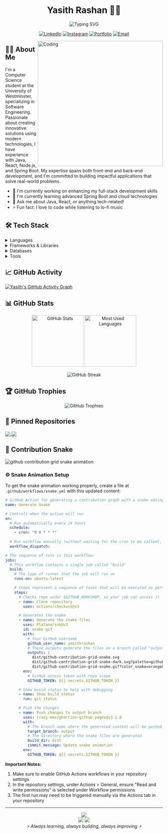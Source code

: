 # <div align="center">Yasith Rashan 👨‍💻</div>

<div align="center">
  
  ![Typing SVG](https://readme-typing-svg.herokuapp.com?font=Fira+Code&pause=1000&color=5288D4&center=true&vCenter=true&width=435&lines=Software+Engineer;Full+Stack+Developer;Java+%7C+React+%7C+Node.js+%7C+Spring+Boot)

  [![LinkedIn](https://img.shields.io/badge/LinkedIn-0077B5?style=for-the-badge&logo=linkedin&logoColor=white)](https://linkedin.com/in/yasith-rashan-a44b54295)
  [![Instagram](https://img.shields.io/badge/Instagram-E4405F?style=for-the-badge&logo=instagram&logoColor=white)](https://instagram.com/yxsiya)
  [![Portfolio](https://img.shields.io/badge/Portfolio-000000?style=for-the-badge&logo=About.me&logoColor=white)](https://www.yasithrashan.online/)
  [![Email](https://img.shields.io/badge/Email-D14836?style=for-the-badge&logo=gmail&logoColor=white)](mailto:yasith.20222071@iit.ac.lk)

</div>

<img align="right" alt="Coding" width="400" src="https://media.giphy.com/media/qgQUggAC3Pfv687qPC/giphy.gif">

## 👨‍💻 About Me

I'm a Computer Science student at the University of Westminster, specializing in Software Engineering. Passionate about creating innovative solutions using modern technologies, I have experience with Java, React, Node.js, and Spring Boot. My expertise spans both front-end and back-end development, and I'm committed to building impactful applications that solve real-world problems.

- 🔭 I'm currently working on enhancing my full-stack development skills
- 🌱 I'm currently learning advanced Spring Boot and cloud technologies
- 💬 Ask me about Java, React, or anything tech-related!
- ⚡ Fun fact: I love to code while listening to lo-fi music

## 🛠️ Tech Stack

<details>
  <summary>Languages</summary>
  <br>
  
  ![Java](https://img.shields.io/badge/Java-ED8B00?style=for-the-badge&logo=openjdk&logoColor=white)
  ![Ballerina](https://img.shields.io/badge/Ballerina-5288D4?style=for-the-badge&logo=ballerina&logoColor=white)
  ![JavaScript](https://img.shields.io/badge/JavaScript-F7DF1E?style=for-the-badge&logo=javascript&logoColor=black)
  ![Python](https://img.shields.io/badge/Python-3776AB?style=for-the-badge&logo=python&logoColor=white)
  ![HTML5](https://img.shields.io/badge/HTML5-E34F26?style=for-the-badge&logo=html5&logoColor=white)
  ![CSS3](https://img.shields.io/badge/CSS3-1572B6?style=for-the-badge&logo=css3&logoColor=white)
  ![PHP](https://img.shields.io/badge/PHP-777BB4?style=for-the-badge&logo=php&logoColor=white)
</details>

<details>
  <summary>Frameworks & Libraries</summary>
  <br>
  
  ![React](https://img.shields.io/badge/React-20232A?style=for-the-badge&logo=react&logoColor=61DAFB)
  ![Node.js](https://img.shields.io/badge/Node.js-339933?style=for-the-badge&logo=nodedotjs&logoColor=white)
  ![Express.js](https://img.shields.io/badge/Express.js-000000?style=for-the-badge&logo=express&logoColor=white)
  ![Spring Boot](https://img.shields.io/badge/Spring_Boot-6DB33F?style=for-the-badge&logo=spring&logoColor=white)
  ![Bootstrap](https://img.shields.io/badge/Bootstrap-563D7C?style=for-the-badge&logo=bootstrap&logoColor=white)
  ![Tailwind CSS](https://img.shields.io/badge/Tailwind_CSS-38B2AC?style=for-the-badge&logo=tailwind-css&logoColor=white)
  ![Pandas](https://img.shields.io/badge/Pandas-150458?style=for-the-badge&logo=pandas&logoColor=white)
</details>

<details>
  <summary>Databases</summary>
  <br>
  
  ![MongoDB](https://img.shields.io/badge/MongoDB-4EA94B?style=for-the-badge&logo=mongodb&logoColor=white)
  ![MySQL](https://img.shields.io/badge/MySQL-005C84?style=for-the-badge&logo=mysql&logoColor=white)
  ![Firebase](https://img.shields.io/badge/Firebase-FFCA28?style=for-the-badge&logo=firebase&logoColor=black)
</details>

<details>
  <summary>Tools</summary>
  <br>
  
  ![Git](https://img.shields.io/badge/Git-F05032?style=for-the-badge&logo=git&logoColor=white)
  ![Figma](https://img.shields.io/badge/Figma-F24E1E?style=for-the-badge&logo=figma&logoColor=white)
  ![Docker](https://img.shields.io/badge/Docker-2496ED?style=for-the-badge&logo=docker&logoColor=white)
  ![Kubernetes](https://img.shields.io/badge/Kubernetes-326CE5?style=for-the-badge&logo=kubernetes&logoColor=white)
</details>

## 📈 GitHub Activity

[![Yasith's GitHub Activity Graph](https://activity-graph.herokuapp.com/graph?username=yasithrashan&theme=tokyo-night)](https://github.com/yasithrashan)

## 📊 GitHub Stats

<p align="center">
  <img src="https://github-readme-stats.vercel.app/api?username=yasithrashan&show_icons=true&theme=tokyonight" alt="GitHub Stats" height="165" />
  <img src="https://github-readme-stats.vercel.app/api/top-langs/?username=yasithrashan&layout=compact&theme=tokyonight" alt="Most Used Languages" height="165" />
</p>

<p align="center">
  <img src="https://github-readme-streak-stats.herokuapp.com/?user=yasithrashan&theme=tokyonight" alt="GitHub Streak" />
</p>

## 🏆 GitHub Trophies

<p align="center">
  <img src="https://github-profile-trophy.vercel.app/?username=yasithrashan&theme=nord&column=7" alt="GitHub Trophies" />
</p>

## 📌 Pinned Repositories

<a href="https://github.com/yasithrashan/your-repo-1">
  <img align="center" src="https://github-readme-stats.vercel.app/api/pin/?username=yasithrashan&repo=your-repo-1&theme=tokyonight" />
</a>
<a href="https://github.com/yasithrashan/your-repo-2">
  <img align="center" src="https://github-readme-stats.vercel.app/api/pin/?username=yasithrashan&repo=your-repo-2&theme=tokyonight" />
</a>

<!-- Note: Replace "your-repo-1" and "your-repo-2" with the names of your actual repositories -->

## 🐍 Contribution Snake

<picture>
  <source media="(prefers-color-scheme: dark)" srcset="https://raw.githubusercontent.com/yasithrashan/yasithrashan/output/github-contribution-grid-snake-dark.svg">
  <source media="(prefers-color-scheme: light)" srcset="https://raw.githubusercontent.com/yasithrashan/yasithrashan/output/github-contribution-grid-snake.svg">
  <img alt="github contribution grid snake animation" src="https://raw.githubusercontent.com/yasithrashan/yasithrashan/output/github-contribution-grid-snake.svg">
</picture>

### ⚙️ Snake Animation Setup
To get the snake animation working properly, create a file at `.github/workflows/snake.yml` with this updated content:

```yaml
# GitHub Action for generating a contribution graph with a snake eating your contributions.
name: Generate Snake

# Controls when the action will run
on:
  # Run automatically every 24 hours
  schedule:
    - cron: "0 0 * * *"
  
  # Run workflow manually (without waiting for the cron to be called), through the GitHub Actions Workflow page directly
  workflow_dispatch:

# The sequence of runs in this workflow:
jobs:
  # This workflow contains a single job called "build"
  build:
    # The type of runner that the job will run on
    runs-on: ubuntu-latest

    # Steps represent a sequence of tasks that will be executed as part of the job
    steps:
      # Checks repo under $GITHUB_WORKSHOP, so your job can access it
      - name: Clone repository
        uses: actions/checkout@v3

      # Generates the snake
      - name: Generate the snake files
        uses: Platane/snk@v3
        id: snake-gif
        with:
          # Your GitHub username
          github_user_name: yasithrashan
          # These outputs generate the files on a branch called "output"
          outputs: |
            dist/github-contribution-grid-snake.svg
            dist/github-contribution-grid-snake-dark.svg?palette=github-dark
            dist/github-contribution-grid-snake.gif?color_snake=orange&color_dots=#bfd6f6,#8dbdff,#64a1f4,#4b91f1,#3c7dd9
        env:
          # GitHub access token with repo scope
          GITHUB_TOKEN: ${{ secrets.GITHUB_TOKEN }}

      # Show build status to help with debugging
      - name: Show build status
        run: git status

      # Push the changes
      - name: Push changes to output branch
        uses: crazy-max/ghaction-github-pages@v3.1.0
        with:
          # The branch name where the generated content will be pushed
          target_branch: output
          # The directory where the snake files are generated
          build_dir: dist
          commit_message: Update snake animation
        env:
          GITHUB_TOKEN: ${{ secrets.GITHUB_TOKEN }}
```

**Important Notes:**
1. Make sure to enable GitHub Actions workflows in your repository settings
2. In the repository settings, under Actions > General, ensure "Read and write permissions" is selected under Workflow permissions
3. The first run may need to be triggered manually via the Actions tab in your repository

---

<div align="center">
  <img src="https://komarev.com/ghpvc/?username=yasithrashan&color=blueviolet&style=flat-square&label=Profile+Views" />
</div>

<div align="center">
  <img src="https://img.shields.io/github/followers/yasithrashan?style=social" />
  <img src="https://img.shields.io/github/stars/yasithrashan?style=social" />
</div>

<div align="center">
  <i>⚡ Always learning, always building, always improving ⚡</i>
</div>
